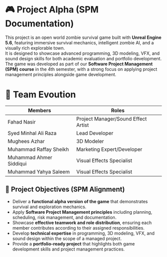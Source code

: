 # 🎮 Project Alpha (SPM Documentation)

This project is an open world zombie survival game built with **Unreal Engine 5.6**, featuring immersive survival mechanics, intelligent zombie AI, and a visually rich explorable town.  
It is designed to showcase advanced programming, 3D modeling, VFX, and sound design skills for both academic evaluation and portfolio development.  
The game was developed as part of our **Software Project Management (SPM) course** in the 4th semester, with a strong focus on applying project management principles alongside game development.  

# 🤝 Team Evoution
| Members                      |        Roles             | 
|------------------------------|--------------------------|
| Fahad Nasir                  | Project Manager/Sound Effect Artist| 
| Syed Minhal Ali Raza         | Lead Developer           | 
| Mughees Azhar                | 3D Modeler               |
| Muhammad Raffay Sheikh       | Marketing Expert/Developer| 
| Muhammad Ahmer Siddiqui      | Visual Effects Specialist| 
| Muhammad Yahya Saleem        | Visual Effects Specialist|

## 🎯 Project Objectives (SPM Alignment)

- Deliver a **functional alpha version of the game** that demonstrates survival and exploration mechanics.  
- Apply **Software Project Management principles** including planning, scheduling, risk management, and documentation.  
- Showcase **effective teamwork and role distribution**, ensuring each member contributes according to their assigned responsibilities.  
- Develop **technical expertise** in programming, 3D modeling, VFX, and sound design within the scope of a managed project.  
- Provide a **portfolio-ready project** that highlights both game development skills and project management practices.  

